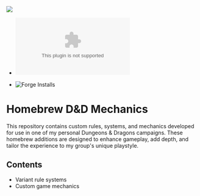 ![](https://img.shields.io/badge/Foundry-v12-informational)
<!-- - Downloads @ Latest Badge --> 
<!-- - replace <user>/<repo> with your username/repository -->
- ![Latest Release Download Count](https://img.shields.io/github/downloads/LunaMystica/FoundryVTT_Homebrew_Mechanics/latest/module.zip)

<!--- Forge Bazaar Install % Badge -->
<!--- replace <your-module-name> with the `name` in your manifest -->
- ![Forge Installs](https://img.shields.io/badge/dynamic/json?label=Forge%20Installs&query=package.installs&suffix=%25&url=https%3A%2F%2Fforge-vtt.com%2Fapi%2Fbazaar%2Fpackage%2F<xeno-homebrew-mechanics>&colorB=4aa94a)


# Homebrew D&D Mechanics

This repository contains custom rules, systems, and mechanics developed for use in one of my personal Dungeons & Dragons campaigns. These homebrew additions are designed to enhance gameplay, add depth, and tailor the experience to my group's unique playstyle.

## Contents

- Variant rule systems
- Custom game mechanics